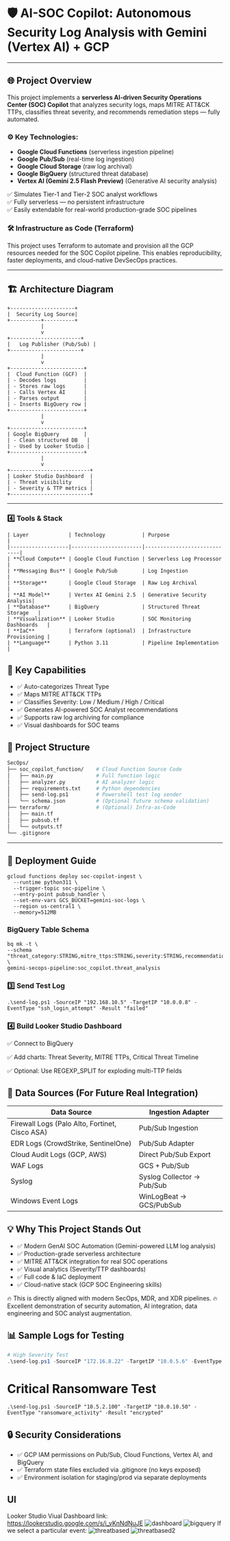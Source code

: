 ﻿# 🛡️ AI-SOC Copilot: Autonomous Security Log Analysis with Gemini (Vertex AI) + GCP

---

## 🌐 Project Overview

This project implements a **serverless AI-driven Security Operations Center (SOC) Copilot** that analyzes security logs, maps MITRE ATT&CK TTPs, classifies threat severity, and recommends remediation steps — fully automated.

### ⚙️ Key Technologies:

- **Google Cloud Functions** (serverless ingestion pipeline)
- **Google Pub/Sub** (real-time log ingestion)
- **Google Cloud Storage** (raw log archival)
- **Google BigQuery** (structured threat database)
- **Vertex AI (Gemini 2.5 Flash Preview)** (Generative AI security analysis)

✅ Simulates Tier-1 and Tier-2 SOC analyst workflows  
✅ Fully serverless — no persistent infrastructure  
✅ Easily extendable for real-world production-grade SOC pipelines

### 🛠️ Infrastructure as Code (Terraform)
This project uses Terraform to automate and provision all the GCP resources needed for the SOC Copilot pipeline. This enables reproducibility, faster deployments, and cloud-native DevSecOps practices.

---

## 🏗️ Architecture Diagram

```plaintext
+---------------------+
|  Security Log Source|
+----------+----------+
           |
           v
+-----------------------+
|   Log Publisher (Pub/Sub) |
+-----------------------+
           |
           v
+------------------------+
|  Cloud Function (GCF)  |
| - Decodes logs         |
| - Stores raw logs      |
| - Calls Vertex AI      |
| - Parses output        |
| - Inserts BigQuery row |
+------------------------+
           |
           v
+------------------------+
| Google BigQuery        |
| - Clean structured DB   |
| - Used by Looker Studio |
+------------------------+
           |
           v
+--------------------------+
| Looker Studio Dashboard  |
| - Threat visibility      |
| - Severity & TTP metrics |
+--------------------------+
```

---

### 4️⃣ **Tools & Stack** 
```
| Layer             | Technology            | Purpose                     |
|-------------------|-----------------------|-----------------------------|
| **Cloud Compute** | Google Cloud Function | Serverless Log Processor    |
| **Messaging Bus** | Google Pub/Sub        | Log Ingestion               |
| **Storage**       | Google Cloud Storage  | Raw Log Archival            |
| **AI Model**      | Vertex AI Gemini 2.5  | Generative Security Analysis|
| **Database**      | BigQuery              | Structured Threat Storage   |
| **Visualization** | Looker Studio         | SOC Monitoring Dashboards   |
| **IaC**           | Terraform (optional)  | Infrastructure Provisioning |
| **Language**      | Python 3.11           | Pipeline Implementation     |

```
## 🚩 Key Capabilities

- ✅ Auto-categorizes Threat Type
- ✅ Maps MITRE ATT&CK TTPs
- ✅ Classifies Severity: Low / Medium / High / Critical
- ✅ Generates AI-powered SOC Analyst recommendations
- ✅ Supports raw log archiving for compliance
- ✅ Visual dashboards for SOC teams


## 📂 Project Structure

```bash
SecOps/
├── soc_copilot_function/    # Cloud Function Source Code
│   ├── main.py              # Full function logic
│   ├── analyzer.py          # AI analyzer logic
│   ├── requirements.txt     # Python dependencies
│   ├── send-log.ps1         # Powershell test log sender
│   └── schema.json          # (Optional future schema validation)
├── terraform/               # (Optional) Infra-as-Code
│   ├── main.tf
│   ├── pubsub.tf
│   └── outputs.tf
└── .gitignore

```

---

## 🚀 Deployment Guide

```
gcloud functions deploy soc-copilot-ingest \
  --runtime python311 \
  --trigger-topic soc-pipeline \
  --entry-point pubsub_handler \
  --set-env-vars GCS_BUCKET=gemini-soc-logs \
  --region us-central1 \
  --memory=512MB
```
### BigQuery Table Schema
```
bq mk -t \
--schema "threat_category:STRING,mitre_ttps:STRING,severity:STRING,recommendation:STRING,event_ts:TIMESTAMP,source_ip:STRING,target_ip:STRING" \
gemini-secops-pipeline:soc_copilot.threat_analysis
```

### 3️⃣ Send Test Log
```
.\send-log.ps1 -SourceIP "192.168.10.5" -TargetIP "10.0.0.8" -EventType "ssh_login_attempt" -Result "failed"
```
### 4️⃣ Build Looker Studio Dashboard
✅ Connect to BigQuery

✅ Add charts: Threat Severity, MITRE TTPs, Critical Threat Timeline

✅ Optional: Use REGEXP_SPLIT for exploding multi-TTP fields

## 📡 Data Sources (For Future Real Integration)

| Data Source              | Ingestion Adapter        |
|---------------------------|--------------------------|
| Firewall Logs (Palo Alto, Fortinet, Cisco ASA) | Pub/Sub Ingestion |
| EDR Logs (CrowdStrike, SentinelOne) | Pub/Sub Adapter |
| Cloud Audit Logs (GCP, AWS) | Direct Pub/Sub Export |
| WAF Logs | GCS + Pub/Sub |
| Syslog | Syslog Collector → Pub/Sub |
| Windows Event Logs | WinLogBeat → GCS/PubSub |

## 💡 Why This Project Stands Out

- ✅ Modern GenAI SOC Automation (Gemini-powered LLM log analysis)
- ✅ Production-grade serverless architecture
- ✅ MITRE ATT&CK integration for real SOC operations
- ✅ Visual analytics (Severity/TTP dashboards)
- ✅ Full code & IaC deployment
- ✅ Cloud-native stack (GCP SOC Engineering skills)

🔥 This is directly aligned with modern SecOps, MDR, and XDR pipelines.
🔥 Excellent demonstration of security automation, AI integration, data engineering and SOC analyst augmentation.

## 📊 Sample Logs for Testing

```powershell
# High Severity Test
.\send-log.ps1 -SourceIP "172.16.8.22" -TargetIP "10.0.5.6" -EventType "malware_detected" -Result "success"
```
# Critical Ransomware Test
```
.\send-log.ps1 -SourceIP "10.5.2.100" -TargetIP "10.0.10.50" -EventType "ransomware_activity" -Result "encrypted"
```

## 🔒 Security Considerations

- ✅ GCP IAM permissions on Pub/Sub, Cloud Functions, Vertex AI, and BigQuery
- ✅ Terraform state files excluded via .gitignore (no keys exposed)
- ✅ Environment isolation for staging/prod via separate deployments


## UI
Looker Studio Viual Dashboard link: https://lookerstudio.google.com/s/i_vKnNdNuJE
![dashboard](https://github.com/user-attachments/assets/e3389234-f8d0-43c8-a2c4-b577c748de5a)
![bigquery](https://github.com/user-attachments/assets/8f876310-703e-4022-8dde-6911f7371254)
If we select a particular event:
![threatbased](https://github.com/user-attachments/assets/c6641e2e-e939-4495-9c65-88a32bddd316)
![threatbased2](https://github.com/user-attachments/assets/ba1f338a-6ff9-4d7a-84fe-cb753434a604)
